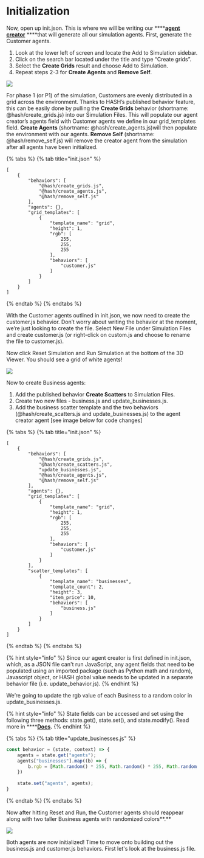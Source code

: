 # Initialization

Now, open up init.json. This is where we will be writing our ****[**agent creator**](https://docs.hash.ai/core/anatomy-of-an-agent/initial-state) ****that will generate all our simulation agents. First, generate the Customer agents. 

1. Look at the lower left of screen and locate the Add to Simulation sidebar. 
2. Click on the search bar located under the title and type “Create grids”.
3. Select the **Create Grids** result and choose Add to Simulation.
4. Repeat steps 2-3 for **Create Agents** and **Remove Self**.

![](https://lh6.googleusercontent.com/sXzSzXKKFwnSRrz5HKzNygI2hBk5pMwQVMcXZ2DZVq9P-GpsEp5ZrrwGROWOoo_Xn8U-gFxSAvf9gHG8Nbb48Pr64ksis37m7EAyWMtPYjDvuitanOFxMXbSgbr1FHH12vtLDLl1)

For phase 1 \(or P1\) of the simulation, Customers are evenly distributed in a grid across the environment. Thanks to HASH’s published behavior feature, this can be easily done by pulling the **Create Grids** behavior \(shortname: @hash/create\_grids.js\) into our Simulation Files. This will populate our agent creator’s agents field with Customer agents we define in our grid\_templates field. **Create Agents** \(shortname: @hash/create\_agents.js\)will then populate the environment with our agents. **Remove Self** \(shortname: @hash/remove\_self.js\) will remove the creator agent from the simulation after all agents have been initialized.

{% tabs %}
{% tab title="init.json" %}
```text
[
    {
        "behaviors": [
            "@hash/create_grids.js",
            "@hash/create_agents.js",
            "@hash/remove_self.js"
        ],
        "agents": {},
        "grid_templates": [
            {
                "template_name": "grid",
                "height": 1,
                "rgb": [
                    255,
                    255,
                    255
                ],
                "behaviors": [
                    "customer.js"
                ]
            }
        ]
    }
]
```
{% endtab %}
{% endtabs %}

With the Customer agents outlined in init.json, we now need to create the customer.js behavior. Don’t worry about writing the behavior at the moment, we’re just looking to create the file. Select New File under Simulation Files and create customer.js \(or right-click on custom.js and choose to rename the file to customer.js\). 

Now click Reset Simulation and Run Simulation at the bottom of the 3D Viewer. You should see a grid of white agents!

![](https://lh5.googleusercontent.com/jLFHH4sCxYEU33qEZ9g3xdZ-BinWBAQiQMQhy3qVIoDe7CvTk39Az8rgmKuPp1pect8JH_BFneOM5sJ1C6p8Aa5KT6pSwLqu9L8qhImtK-XhDVSTfVDycdGC7n99kbsynZCwW1m7)

Now to create Business agents:

1. Add the published behavior **Create Scatters** to Simulation Files.
2. Create two new files - business.js and update\_businesses.js.
3. Add the business scatter template and the two behaviors  \(@hash/create\_scatters.js and update\_businesses.js\) to the agent creator agent \[see image below for code changes\]

{% tabs %}
{% tab title="init.json" %}
```text
[
    {
        "behaviors": [
            "@hash/create_grids.js",
            "@hash/create_scatters.js",
            "update_businesses.js",
            "@hash/create_agents.js",
            "@hash/remove_self.js"
        ],
        "agents": {},
        "grid_templates": [
            {
                "template_name": "grid",
                "height": 1,
                "rgb": [
                    255,
                    255,
                    255
                ],
                "behaviors": [
                    "customer.js"
                ]
            }
        ],
        "scatter_templates": [
            {
                "template_name": "businesses",
                "template_count": 2,
                "height": 3,
                "item_price": 10,
                "behaviors": [
                    "business.js"
                ]
            }
        ]
    }
]
```
{% endtab %}
{% endtabs %}

{% hint style="info" %}
Since our agent creator is first defined in init.json, which, as a JSON file can't run JavaScript, any agent fields that need to be populated using an imported package \(such as Python math and random\), Javascript object, or HASH global value needs to be updated in a separate behavior file \(i.e. update\_behavior.js\).
{% endhint %}

We’re going to update the rgb value of each Business to a random color in update\_businesses.js. 

{% hint style="info" %}
State fields can be accessed and set using the following three methods: state.get\(\), state.set\(\), and state.modify\(\). Read more in ****[**Docs**](https://docs.hash.ai/core/anatomy-of-an-agent/state#getting-and-setting-state)**.**
{% endhint %}

{% tabs %}
{% tab title="update\_businesses.js" %}
```javascript
const behavior = (state, context) => {
    agents = state.get("agents");
    agents["businesses"].map((b) => {
        b.rgb = [Math.random() * 255, Math.random() * 255, Math.random() * 255];
    })
    
    state.set("agents", agents);
}
```
{% endtab %}
{% endtabs %}

Now after hitting Reset and Run, the Customer agents should reappear along with two taller Business agents with randomized colors**.**

![](https://lh6.googleusercontent.com/z8zoPbPCXM4kcBdLuzM6APM4sjpUvnyqkNFlZ7lB9H6Ang_mikDVLwIsmZlMXE4lDq_e7_BGUkmyMJEW4j5HJ9WTPuAne-bZCMikXym8VdRlnkwbWhYlUlwWv315VuyLyR_OvLEf)

Both agents are now initialized! Time to move onto building out the business.js and customer.js behaviors. First let's look at the business.js file.

